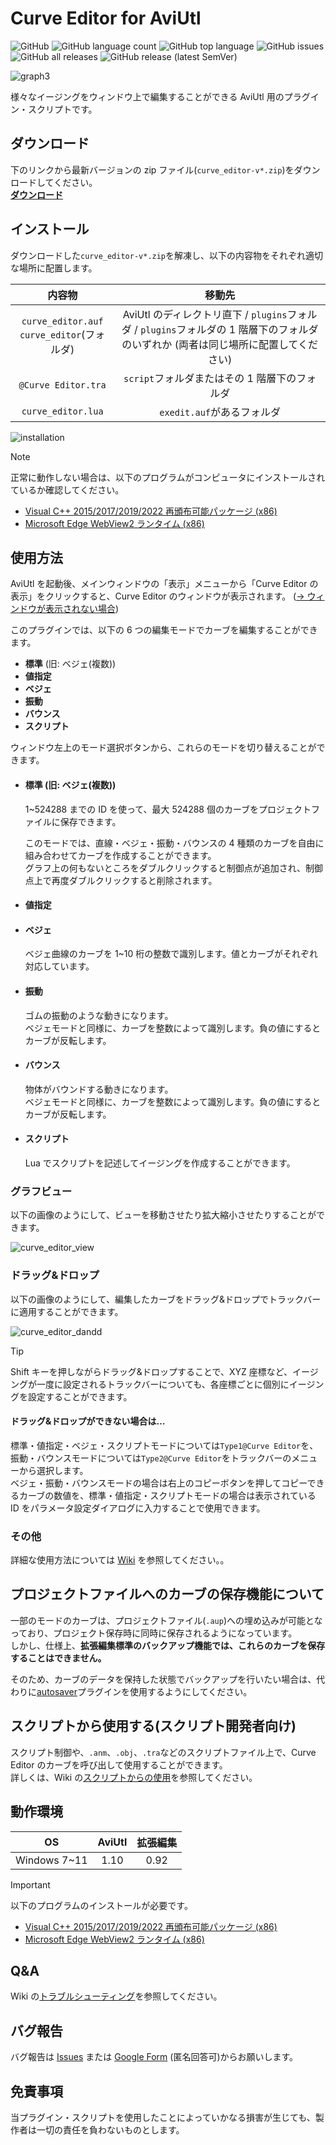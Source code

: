 # Curve Editor for AviUtl

![GitHub](https://img.shields.io/github/license/mimaraka/aviutl-plugin-curve_editor)
![GitHub language count](https://img.shields.io/github/languages/count/mimaraka/aviutl-plugin-curve_editor)
![GitHub top language](https://img.shields.io/github/languages/top/mimaraka/aviutl-plugin-curve_editor)
![GitHub issues](https://img.shields.io/github/issues/mimaraka/aviutl-plugin-curve_editor)
![GitHub all releases](https://img.shields.io/github/downloads/mimaraka/aviutl-plugin-curve_editor/total)
![GitHub release (latest SemVer)](https://img.shields.io/github/v/release/mimaraka/aviutl-plugin-curve_editor)

![graph3](https://github.com/user-attachments/assets/d7b6a37a-49b7-42be-84ee-acf823f81ccc)

様々なイージングをウィンドウ上で編集することができる AviUtl 用のプラグイン・スクリプトです。

## ダウンロード

下のリンクから最新バージョンの zip ファイル(`curve_editor-v*.zip`)をダウンロードしてください。  
[**ダウンロード**](https://github.com/mimaraka/aviutl-plugin-curve_editor/releases/latest)

## インストール

ダウンロードした`curve_editor-v*.zip`を解凍し、以下の内容物をそれぞれ適切な場所に配置します。

|                     内容物                     |                                                                 移動先                                                                  |
| :--------------------------------------------: | :-------------------------------------------------------------------------------------------------------------------------------------: |
| `curve_editor.auf`<br>`curve_editor`(フォルダ) | AviUtl のディレクトリ直下 / `plugins`フォルダ / `plugins`フォルダの 1 階層下のフォルダ<br>のいずれか (両者は同じ場所に配置してください) |
|              `@Curve Editor.tra`               |                                              `script`フォルダまたはその 1 階層下のフォルダ                                              |
|               `curve_editor.lua`               |                                                       `exedit.auf`があるフォルダ                                                        |

![installation](https://github.com/user-attachments/assets/8edff440-b22f-45fc-a930-cac3285cd805)

> [!NOTE]
> 正常に動作しない場合は、以下のプログラムがコンピュータにインストールされているか確認してください。
> - [Visual C++ 2015/2017/2019/2022 再頒布可能パッケージ (x86)](https://aka.ms/vs/17/release/vc_redist.x86.exe)
> - [Microsoft Edge WebView2 ランタイム (x86)](https://developer.microsoft.com/ja-jp/microsoft-edge/webview2/?form=MA13LH)

## 使用方法

AviUtl を起動後、メインウィンドウの「表示」メニューから「Curve Editor の表示」をクリックすると、Curve Editor のウィンドウが表示されます。 ([→ ウィンドウが表示されない場合](https://github.com/mimaraka/aviutl-plugin-curve_editor/wiki/%E3%83%88%E3%83%A9%E3%83%96%E3%83%AB%E3%82%B7%E3%83%A5%E3%83%BC%E3%83%86%E3%82%A3%E3%83%B3%E3%82%B0))

このプラグインでは、以下の 6 つの編集モードでカーブを編集することができます。

- **標準** (旧: ベジェ(複数))
- **値指定**
- **ベジェ**
- **振動**
- **バウンス**
- **スクリプト**

ウィンドウ左上のモード選択ボタンから、これらのモードを切り替えることができます。

- #### 標準 (旧: ベジェ(複数))

  1~524288 までの ID を使って、最大 524288 個のカーブをプロジェクトファイルに保存できます。

  このモードでは、直線・ベジェ・振動・バウンスの 4 種類のカーブを自由に組み合わせてカーブを作成することができます。  
   グラフ上の何もないところをダブルクリックすると制御点が追加され、制御点上で再度ダブルクリックすると削除されます。

- #### 値指定

- #### ベジェ

  ベジェ曲線のカーブを 1~10 桁の整数で識別します。値とカーブがそれぞれ対応しています。

- #### 振動

  ゴムの振動のような動きになります。  
   ベジェモードと同様に、カーブを整数によって識別します。負の値にするとカーブが反転します。

- #### バウンス

  物体がバウンドする動きになります。  
   ベジェモードと同様に、カーブを整数によって識別します。負の値にするとカーブが反転します。

- #### スクリプト
  Lua でスクリプトを記述してイージングを作成することができます。

### グラフビュー

以下の画像のようにして、ビューを移動させたり拡大縮小させたりすることができます。

![curve_editor_view](https://user-images.githubusercontent.com/106879397/208283665-2d22b1f4-3672-4c0c-a8b2-7b1d718b67c6.gif)

### ドラッグ&ドロップ

以下の画像のようにして、編集したカーブをドラッグ&ドロップでトラックバーに適用することができます。

![curve_editor_dandd](https://user-images.githubusercontent.com/106879397/208283022-ed88a2d9-66e0-41bb-8244-92a8adebc1db.gif)

> [!TIP]
> Shift キーを押しながらドラッグ&ドロップすることで、XYZ 座標など、イージングが一度に設定されるトラックバーについても、各座標ごとに個別にイージングを設定することができます。

#### ドラッグ&ドロップができない場合は…

標準・値指定・ベジェ・スクリプトモードについては`Type1@Curve Editor`を、振動・バウンスモードについては`Type2@Curve Editor`をトラックバーのメニューから選択します。  
ベジェ・振動・バウンスモードの場合は右上のコピーボタンを押してコピーできるカーブの数値を、標準・値指定・スクリプトモードの場合は表示されている ID をパラメータ設定ダイアログに入力することで使用できます。

### その他

詳細な使用方法については [Wiki](https://github.com/mimaraka/aviutl-plugin-curve_editor/wiki) を参照してください。。

## プロジェクトファイルへのカーブの保存機能について

一部のモードのカーブは、プロジェクトファイル(`.aup`)への埋め込みが可能となっており、プロジェクト保存時に同時に保存されるようになっています。  
しかし、仕様上、**拡張編集標準のバックアップ機能では、これらのカーブを保存することはできません。**

そのため、カーブのデータを保持した状態でバックアップを行いたい場合は、代わりに[autosaver](https://github.com/epi5131/autosaver)プラグインを使用するようにしてください。

## スクリプトから使用する(スクリプト開発者向け)

スクリプト制御や、`.anm`、`.obj`、`.tra`などのスクリプトファイル上で、Curve Editor のカーブを呼び出して使用することができます。  
詳しくは、Wiki の[スクリプトからの使用](https://github.com/mimaraka/aviutl-plugin-curve_editor/wiki/%E3%82%B9%E3%82%AF%E3%83%AA%E3%83%97%E3%83%88%E3%81%8B%E3%82%89%E3%81%AE%E4%BD%BF%E7%94%A8)を参照してください。

## 動作環境

|      OS      | AviUtl | 拡張編集 |
| :----------: | :----: | :------: |
| Windows 7~11 |  1.10  |   0.92   |

> [!IMPORTANT]
> 以下のプログラムのインストールが必要です。
> - [Visual C++ 2015/2017/2019/2022 再頒布可能パッケージ (x86)](https://aka.ms/vs/17/release/vc_redist.x86.exe)
> - [Microsoft Edge WebView2 ランタイム (x86)](https://developer.microsoft.com/ja-jp/microsoft-edge/webview2/?form=MA13LH)

## Q&A

Wiki の[トラブルシューティング](https://github.com/mimaraka/aviutl-plugin-curve_editor/wiki/%E3%83%88%E3%83%A9%E3%83%96%E3%83%AB%E3%82%B7%E3%83%A5%E3%83%BC%E3%83%86%E3%82%A3%E3%83%B3%E3%82%B0)を参照してください。

## バグ報告

バグ報告は [Issues](https://github.com/mimaraka/aviutl-plugin-curve_editor/issues) または [Google Form](https://forms.gle/mhv96DSYVhhKPkYQ8) (匿名回答可)からお願いします。

## 免責事項

当プラグイン・スクリプトを使用したことによっていかなる損害が生じても、製作者は一切の責任を負わないものとします。
